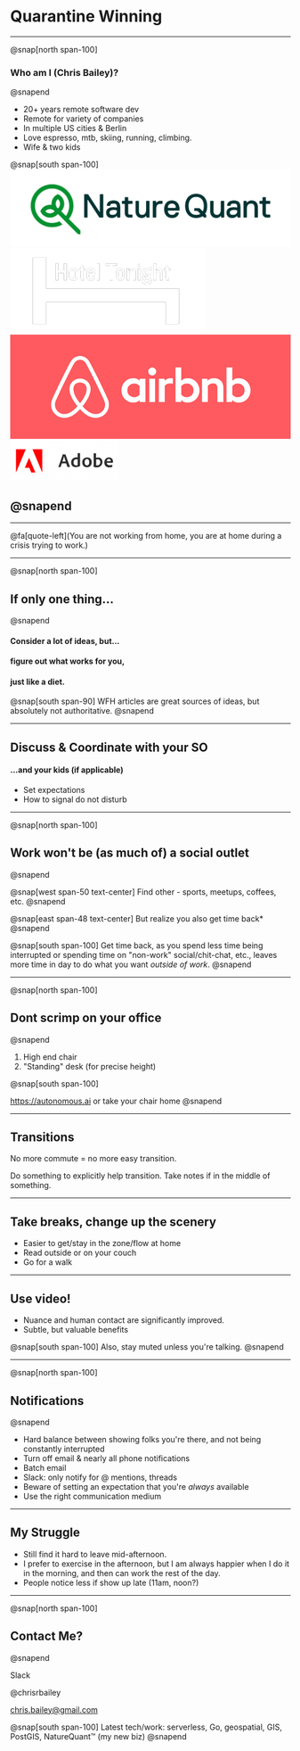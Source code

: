 # Quarantine Winning

---

@snap[north span-100]

### Who am I (Chris Bailey)?

@snapend

- 20+ years remote software dev
- Remote for variety of companies
- In multiple US cities & Berlin
- Love espresso, mtb, skiing, running, climbing.
- Wife & two kids

@snap[south span-100]
![width=268](assets/img/NatureQuant_logo_beta.png)
![width=190](assets/img/hbed_white.png)
![width=200](assets/img/airbnb.jpg)
![width=200](assets/img/adobe.png)

## @snapend

---

@fa[quote-left](You are not working from home, you are at home during a crisis trying to work.)

---

@snap[north span-100]

## If only one thing...

@snapend

#### Consider a lot of ideas, but...

#### figure out what works for you,

#### just like a diet.

@snap[south span-90]
WFH articles are great sources of ideas, but absolutely not authoritative.
@snapend

---

## Discuss & Coordinate with your SO

#### ...and your kids (if applicable)

- Set expectations
- How to signal do not disturb

---

@snap[north span-100]

## Work won't be (as much of) a social outlet

@snapend

@snap[west span-50 text-center]
Find other - sports, meetups, coffees, etc.
@snapend

@snap[east span-48 text-center]
But realize you also get time back\*
@snapend

@snap[south span-100]
Get time back, as you spend less time being interrupted or spending time on "non-work" social/chit-chat, etc., leaves more time in day to do what you want _outside of work_.
@snapend

---

@snap[north span-100]

## Dont scrimp on your office

@snapend

1. High end chair
2. "Standing" desk (for precise height)

@snap[south span-100]

https://autonomous.ai or take your chair home
@snapend

---

## Transitions

No more commute = no more easy transition.

Do something to explicitly help transition. Take notes if in the middle of something.

---

## Take breaks, change up the scenery

- Easier to get/stay in the zone/flow at home
- Read outside or on your couch
- Go for a walk

---

## Use video!

- Nuance and human contact are significantly improved.
- Subtle, but valuable benefits

@snap[south span-100]
Also, stay muted unless you're talking.
@snapend

---

@snap[north span-100]

## Notifications

@snapend

- Hard balance between showing folks you're there, and not being constantly interrupted
- Turn off email & nearly all phone notifications
- Batch email
- Slack: only notify for @ mentions, threads
- Beware of setting an expectation that you're _always_ available
- Use the right communication medium

---

## My Struggle

- Still find it hard to leave mid-afternoon.
- I prefer to exercise in the afternoon, but I am always happier when I do it in the morning, and then can work the rest of the day.
- People notice less if show up late (11am, noon?)

---

@snap[north span-100]

## Contact Me?

@snapend

Slack

@chrisrbailey

chris.bailey@gmail.com

@snap[south span-100]
Latest tech/work: serverless, Go, geospatial, GIS, PostGIS, NatureQuant™ (my new biz)
@snapend
